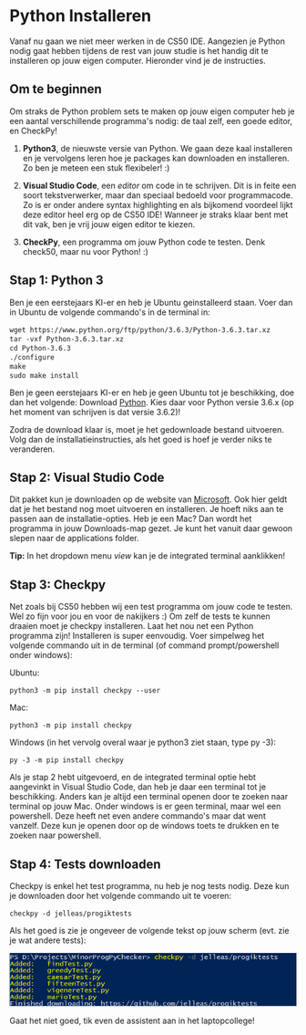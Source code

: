 # Python Installeren

Vanaf nu gaan we niet meer werken in de CS50 IDE. Aangezien je Python nodig gaat hebben tijdens de rest van jouw studie is het handig dit te installeren op jouw eigen computer. Hieronder vind je de instructies.

## Om te beginnen

Om straks de Python problem sets te maken op jouw eigen computer heb je een aantal verschillende programma's nodig: de taal zelf, een goede editor, en CheckPy!

1. **Python3**, de nieuwste versie van Python. We gaan deze kaal installeren en je vervolgens leren hoe je packages kan downloaden en installeren. Zo ben je meteen een stuk flexibeler! :)

2. **Visual Studio Code**, een *editor* om code in te schrijven. Dit is in feite een soort tekstverwerker, maar dan speciaal bedoeld voor programmacode. Zo is er onder andere syntax highlighting en als bijkomend voordeel lijkt deze editor heel erg op de CS50 IDE! Wanneer je straks klaar bent met dit vak, ben je vrij jouw eigen editor te kiezen.

3. **CheckPy**, een programma om jouw Python code te testen. Denk check50, maar nu voor Python! :)

## Stap 1: Python 3

Ben je een eerstejaars KI-er en heb je Ubuntu geinstalleerd staan. Voer dan in Ubuntu de volgende commando's in de terminal in:

	wget https://www.python.org/ftp/python/3.6.3/Python-3.6.3.tar.xz
	tar -vxf Python-3.6.3.tar.xz
	cd Python-3.6.3
	./configure
	make
	sudo make install

Ben je geen eerstejaars KI-er en heb je geen Ubuntu tot je beschikking, doe dan het volgende: Download [Python](https://www.python.org/downloads/). Kies daar voor Python versie 3.6.x (op het moment van schrijven is dat versie 3.6.2)!

Zodra de download klaar is, moet je het gedownloade bestand uitvoeren. Volg dan de installatieinstructies, als het goed is hoef je verder niks te veranderen.

## Stap 2: Visual Studio Code

Dit pakket kun je downloaden op de website van [Microsoft](https://code.visualstudio.com/). Ook hier geldt dat je het bestand nog moet uitvoeren en installeren. Je hoeft niks aan te passen aan de installatie-opties. Heb je een Mac? Dan wordt het programma in jouw Downloads-map gezet. Je kunt het vanuit daar gewoon slepen naar de applications folder.

**Tip:** In het dropdown menu *view* kan je de integrated terminal aanklikken!

## Stap 3: Checkpy

Net zoals bij CS50 hebben wij een test programma om jouw code te testen. Wel zo fijn voor jou en voor de nakijkers :)
Om zelf de tests te kunnen draaien moet je checkpy installeren. Laat het nou net een Python programma zijn! Installeren is super eenvoudig. Voer simpelweg het volgende commando uit in de terminal (of command prompt/powershell onder windows):

Ubuntu:

	python3 -m pip install checkpy --user

Mac:

	python3 -m pip install checkpy

Windows (in het vervolg overal waar je python3 ziet staan, type py -3):

	py -3 -m pip install checkpy

Als je stap 2 hebt uitgevoerd, en de integrated terminal optie hebt aangevinkt in Visual Studio Code, dan heb je daar een terminal tot je beschikking. Anders kan je altijd een terminal openen door te zoeken naar terminal op jouw Mac. Onder windows is er geen terminal, maar wel een powershell. Deze heeft net even andere commando's maar dat went vanzelf. Deze kun je openen door op de windows toets te drukken en te zoeken naar powershell.

## Stap 4: Tests downloaden

Checkpy is enkel het test programma, nu heb je nog tests nodig. Deze kun je downloaden door het volgende commando uit te voeren:

	checkpy -d jelleas/progiktests

Als het goed is zie je ongeveer de volgende tekst op jouw scherm (evt. zie je wat andere tests):

![](checkpy_download.png)

Gaat het niet goed, tik even de assistent aan in het laptopcollege!

